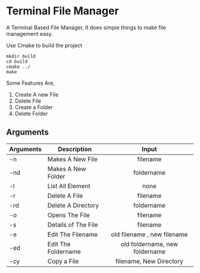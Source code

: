 # Terminal File Manager

A Terminal Based File Manager, It does simple things to make file management easy.

Use Cmake to build the project

    mkdir build
    cd build
    cmake ../ 
    make

Some Features Are,

1. Create A new File
2. Delete File 
3. Create a Folder 
4. Delete Folder

## Arguments

| Arguments | Description                                          |             Input              |
|-----------|------------------------------------------------------|:------------------------------:|
| -n        | Makes A New File                                     |            filename            |
| -nd       | Makes A New Folder                                   |           foldername           |
| -l        | List All Element                                     |              none              |
| -r        | Delete A File                                        |            filename            |
| -rd       | Delete A Directory                                   |           foldername           |
| -o        | Opens The File                                       |            filename            |
| -s        | Details of The File                                  |            filename            |
| -e        | Edit The Filename                                    |  old filename , new filename   |
| -ed       | Edit The Foldername                                  | old foldername, new foldername |
| -cy       | Copy a File                                          | filename, New Directory        | 
